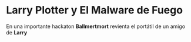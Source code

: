 # Larry Plotter y El Malware de Fuego

En una importante hackaton **Ballmertmort** revienta el portátil
de un amigo de **Larry**
